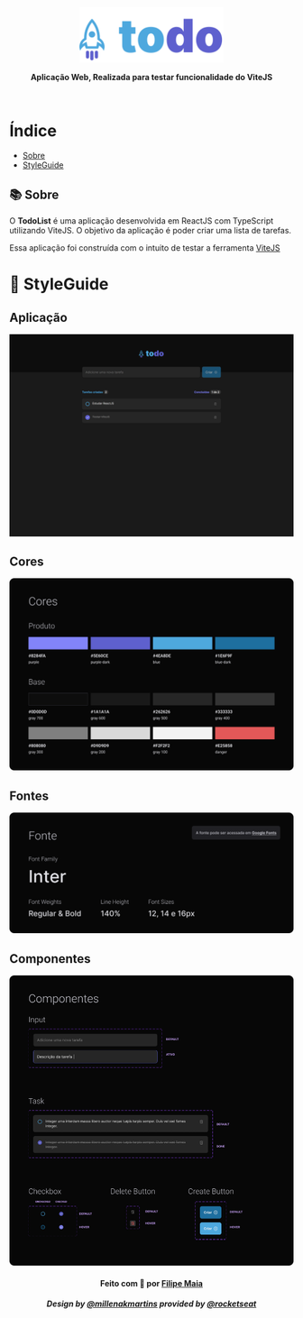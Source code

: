 <div align="center">
  <img src=".github/logo.svg" alt="Logo" width="256px" />
  
  <b>Aplicação Web, Realizada para testar funcionalidade do ViteJS</b>

</div>
</br>

# Índice

- [Sobre](#sobre)
- [StyleGuide](#styleguide)

<a id="sobre"></a>
## 📚 Sobre

<p>
O <strong>TodoList</strong> é uma aplicação desenvolvida em ReactJS com TypeScript utilizando ViteJS. O objetivo da aplicação é poder criar uma lista de tarefas.
<p>

Essa aplicação foi construída com o intuito de testar a ferramenta [ViteJS](https://vitejs.dev/)

<a id="styleguide"></a>

# 🎨 StyleGuide

## Aplicação
<img src=".github/application.png" alt="Cores" />
<br />


## Cores
<img src=".github/colors.png" alt="Cores" />
<br />

## Fontes
<img src=".github/fonts.png" alt="Fontes" />
<br />

## Componentes
<img src=".github/components.png" alt="Componentes" />
<br />

<div align="center">
  <h4>
      Feito com 💜 por <a href="https://www.linkedin.com/in/filipebsmaia/" target="_blank">Filipe Maia</a>
  </h4>
  <h5>
    Design by
    <a href="https://www.linkedin.com/in/millenakmartins/" target="_blank">@millenakmartins</a>
    provided by
    <a href="https://rocketseat.com.br/" target="_blank">@rocketseat</a>
  </h4>
</div>
